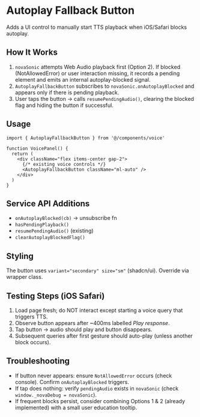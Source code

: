 # Autoplay Fallback Button

Adds a UI control to manually start TTS playback when iOS/Safari blocks autoplay.

## How It Works

1. `novaSonic` attempts Web Audio playback first (Option 2). If blocked (NotAllowedError) or user interaction missing, it records a pending element and emits an internal autoplay-blocked signal.
2. `AutoplayFallbackButton` subscribes to `novaSonic.onAutoplayBlocked` and appears only if there is pending playback.
3. User taps the button -> calls `resumePendingAudio()`, clearing the blocked flag and hiding the button if successful.

## Usage

```tsx
import { AutoplayFallbackButton } from '@/components/voice'

function VoicePanel() {
  return (
    <div className="flex items-center gap-2">
      {/* existing voice controls */}
      <AutoplayFallbackButton className="ml-auto" />
    </div>
  )
}
```

## Service API Additions

- `onAutoplayBlocked(cb)` -> unsubscribe fn
- `hasPendingPlayback()`
- `resumePendingAudio()` (existing)
- `clearAutoplayBlockedFlag()`

## Styling

The button uses `variant="secondary" size="sm"` (shadcn/ui). Override via wrapper class.

## Testing Steps (iOS Safari)

1. Load page fresh; do NOT interact except starting a voice query that triggers TTS.
2. Observe button appears after ~400ms labelled _Play response_.
3. Tap button -> audio should play and button disappears.
4. Subsequent queries after first gesture should auto-play (unless another block occurs).

## Troubleshooting

- If button never appears: ensure `NotAllowedError` occurs (check console). Confirm `onAutoplayBlocked` triggers.
- If tap does nothing: verify `pendingAudio` exists in `novaSonic` (check `window._novaDebug = novaSonic`).
- If frequent blocks persist, consider combining Options 1 & 2 (already implemented) with a small user education tooltip.
